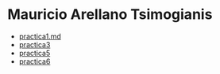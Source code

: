 # Mauricio Arellano Tsimogianis

 - [practica1.md](./practica1.md)
 - [practica3](https://github.com/MATMaucio/Repositorio-Clase-3)
 - [practica5](./practica-5.md)
 - [practica6](https://github.com/MATMaucio/RepositorioPractica6)
